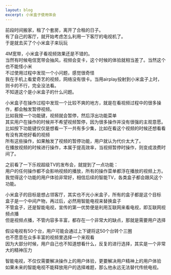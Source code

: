 ```yaml
---
layout: blog
excerpt: 小米盒子使用体会
---
```

前段时间搬家，租了个套房，离开了合租的日子。  
有了自己的客厅，就开始考虑怎么利用一下客厅的电视机了。  
于是就去买了个小米盒子来玩玩  


4M宽带，小米盒子看视频效果还是不错的。  
当然有时候电信宽带会抽风，视频会变卡，这个时候的体验就相当差了。当然这个也不能怪小米  
不过使用过程中发现一个小问题，感觉很奇怪  
我在手机上看爱奇艺的视频，网络没有很卡。当用airplay投射到小米盒子上时，则卡的不行，完全没法看。  
不知道这个是小米盒子的什么问题。

小米盒子在操作过程中发现一个比较不爽的地方，就是在看视频过程中的很多操作，都会触发暂停视频。  
比如我按一个功能键，视频就会暂停，然后浮出功能菜单  
其实用户在操作的时候并不希望视频暂停，因为很多操作并没有很强的主观意愿。  
比如按下功能键仅仅是想看一下一共有多少集，比如在看这个视频的时候还想看看有没有其他好看的视频  
所有这些操作，如果触发了视频的暂停功能，用户就认为代价太大了。  
在播放视频的时候进行操作，本属于提高效率，当视频暂停时操作，则变成浪费时间了。  

之前看了一下乐视超级TV的发布会，就提到了一点功能：  
用户的任何操作都不会影响视频的播放，所有的操作菜单都浮在播放的视频上方。  
我觉得这个功能的用户体验非常好，相信后续的智能TV，各类盒子都会跟风这个功能。  

小米盒子的目标是想占领客厅，其实也不光小米盒子，所有的盒子都是这个目标  
盒子是一个中间产物，再过后，必然用智能电视来替换盒子  
不管盒子，还是智能电视，宣传的第一优势便是利用互联网来看电视，即互联网视频点播  
但是视频点播，不管内容多丰富，都存在一个非常大的缺点，那就是需要用户选择  

假设电视有50个台，用户可能会通过上下键将这50个台转个三圈  
也不愿意在众多丰富的视频里选择一个来观看  
因为大部分时候，用户自己也不知道想看什么，反复的进行选择，其实是一个非常大的精神压力  

智能电视，不仅仅需要解决操作上的用户体验，更要解决用户精神上的用户体验  
如果未来的智能电视不能释放用户的选择难题，那么他永远无法替代传统电视。